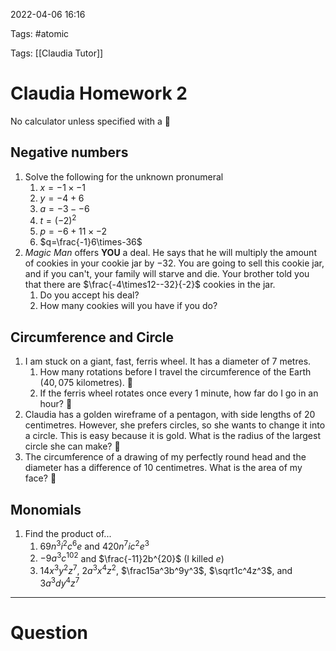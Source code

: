2022-04-06 16:16

Tags: #atomic

Tags: [[Claudia Tutor]]

# Claudia Homework 2
No calculator unless specified with a 📱
## Negative numbers
1. Solve the following for the unknown pronumeral
	1. $x=-1\times-1$
	2. $y=-4+6$
	3. $a=-3--6$
	4. $t=(-2)^2$
	5. $p=-6+11\times-2$
	6. $q=\frac{-1}6\times-36$
2. *Magic Man* offers **YOU** a deal. He says that he will multiply the amount of cookies in your cookie jar by $-32$. You are going to sell this cookie jar, and if you can't, your family will starve and die. Your brother told you that there are $\frac{-4\times12--32}{-2}$ cookies in the jar. 
	1. Do you accept his deal? 
	2. How many cookies will you have if you do?
## Circumference and Circle
1. I am stuck on a giant, fast, ferris wheel. It has a diameter of $7$ metres.
	1. How many rotations before I travel the circumference of the Earth ($40,075$ kilometres). 📱
	2. If the ferris wheel rotates once every $1$ minute, how far do I go in an hour? 📱
2. Claudia has a golden wireframe of a pentagon, with side lengths of $20$ centimetres. However, she prefers circles, so she wants to change it into a circle. This is easy because it is gold. What is the radius of the largest circle she can make? 📱
3. The circumference of a drawing of my perfectly round head and the diameter has a difference of $10$ centimetres. What is the area of my face? 📱
## Monomials
1. Find the product of...
	1. $69n^3i^2c^6e$ and $420n^7ic^2e^3$
	2. $-9a^3c^{102}$ and $\frac{-11}2b^{20}$ (I killed $e$)
	3. $14x^3y^2z^7$, $2a^3x^4z^2$, $\frac15a^3b^9y^3$, $\sqrt1c^4z^3$, and $3a^3dy^4z^7$ 

---
# Question

